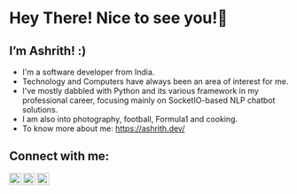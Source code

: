 # Hey There! Nice to see you!👋

## I’m Ashrith! :)

- I'm a software developer from India.
- Technology and Computers have always been an area of interest for me.
- I've mostly dabbled with Python and its various framework in my professional career, focusing mainly on SocketIO-based NLP chatbot solutions.
- I am also into photography, football, Formula1 and cooking. 
- To know more about me: https://ashrith.dev/


## Connect with me:

[<img align="left" alt="ashrithx@gmail.com" width="22px" src="https://cdn.cdnlogo.com/logos/g/68/gmail-icon.svg" />][mail]
[<img align="left" alt="ashrithzxy | Github" width="22px" src="https://cdn.cdnlogo.com/logos/g/69/github-icon.svg" />][github]
[<img align="left" alt="ashrith.suresh | Twitter" width="22px" src="https://cdn.cdnlogo.com/logos/t/48/twitter.png" />][twitter]

[twitter]: https://twitter.com/ashrith.suresh
[mail]: mailto:ashrithx@gmail.com
[github]: https://github.com/ashrithzxy
